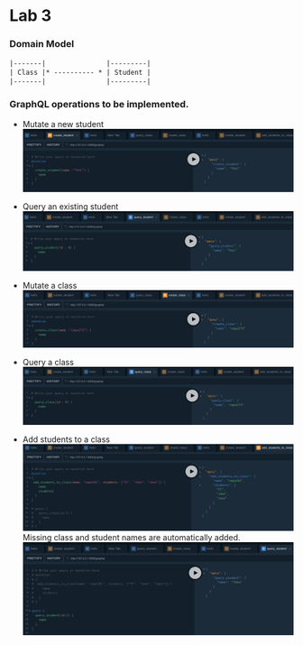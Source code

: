 # Lab 3

### Domain Model

```
|-------|               |---------|
| Class |* ---------- * | Student |
|-------|               |---------|
```

### GraphQL operations to be implemented.

* Mutate a new student
![](images/create_student.png)

* Query an existing student
![](images/query_student.png)

* Mutate a class
![](images/create_class.png)

* Query a class
![](images/query_class.png)

* Add students to a class
![](images/add_students_to_class1.png)
Missing class and student names are automatically added.
![](images/add_students_to_class2.png)



